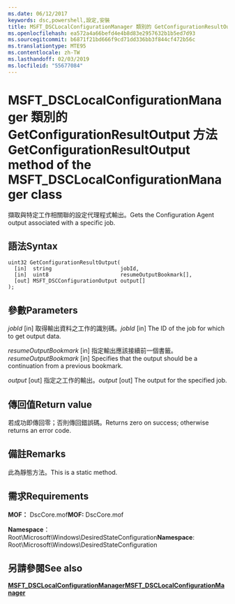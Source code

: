 ```yaml
---
ms.date: 06/12/2017
keywords: dsc,powershell,設定,安裝
title: MSFT_DSCLocalConfigurationManager 類別的 GetConfigurationResultOutput 方法
ms.openlocfilehash: ea572a4a66befd4e4b8d83e2957632b1b5ed7d93
ms.sourcegitcommit: b6871f21bd666f9cd71dd336bb3f844cf472b56c
ms.translationtype: MTE95
ms.contentlocale: zh-TW
ms.lasthandoff: 02/03/2019
ms.locfileid: "55677084"
---
```

# <a name="getconfigurationresultoutput-method-of-the-msftdsclocalconfigurationmanager-class"></a><span data-ttu-id="86c53-103">MSFT_DSCLocalConfigurationManager 類別的 GetConfigurationResultOutput 方法</span><span class="sxs-lookup"><span data-stu-id="86c53-103">GetConfigurationResultOutput method of the MSFT_DSCLocalConfigurationManager class</span></span>

<span data-ttu-id="86c53-104">擷取與特定工作相關聯的設定代理程式輸出。</span><span class="sxs-lookup"><span data-stu-id="86c53-104">Gets the Configuration Agent output associated with a specific job.</span></span>

## <a name="syntax"></a><span data-ttu-id="86c53-105">語法</span><span class="sxs-lookup"><span data-stu-id="86c53-105">Syntax</span></span>

```mof
uint32 GetConfigurationResultOutput(
  [in]  string                      jobId,
  [in]  uint8                       resumeOutputBookmark[],
  [out] MSFT_DSCConfigurationOutput output[]
);
```

## <a name="parameters"></a><span data-ttu-id="86c53-106">參數</span><span class="sxs-lookup"><span data-stu-id="86c53-106">Parameters</span></span>

<span data-ttu-id="86c53-107">*jobId* \[in\] 取得輸出資料之工作的識別碼。</span><span class="sxs-lookup"><span data-stu-id="86c53-107">*jobId* \[in\] The ID of the job for which to get output data.</span></span>

<span data-ttu-id="86c53-108">*resumeOutputBookmark* \[in\] 指定輸出應該接續前一個書籤。</span><span class="sxs-lookup"><span data-stu-id="86c53-108">*resumeOutputBookmark* \[in\] Specifies that the output should be a continuation from a previous bookmark.</span></span>

<span data-ttu-id="86c53-109">*output* \[out\] 指定之工作的輸出。</span><span class="sxs-lookup"><span data-stu-id="86c53-109">*output* \[out\] The output for the specified job.</span></span>

## <a name="return-value"></a><span data-ttu-id="86c53-110">傳回值</span><span class="sxs-lookup"><span data-stu-id="86c53-110">Return value</span></span>

<span data-ttu-id="86c53-111">若成功即傳回零；否則傳回錯誤碼。</span><span class="sxs-lookup"><span data-stu-id="86c53-111">Returns zero on success; otherwise returns an error code.</span></span>

## <a name="remarks"></a><span data-ttu-id="86c53-112">備註</span><span class="sxs-lookup"><span data-stu-id="86c53-112">Remarks</span></span>

<span data-ttu-id="86c53-113">此為靜態方法。</span><span class="sxs-lookup"><span data-stu-id="86c53-113">This is a static method.</span></span>

## <a name="requirements"></a><span data-ttu-id="86c53-114">需求</span><span class="sxs-lookup"><span data-stu-id="86c53-114">Requirements</span></span>

<span data-ttu-id="86c53-115">**MOF：** DscCore.mof</span><span class="sxs-lookup"><span data-stu-id="86c53-115">**MOF:** DscCore.mof</span></span>

<span data-ttu-id="86c53-116">**Namespace**：Root\Microsoft\Windows\DesiredStateConfiguration</span><span class="sxs-lookup"><span data-stu-id="86c53-116">**Namespace**: Root\Microsoft\Windows\DesiredStateConfiguration</span></span>

## <a name="see-also"></a><span data-ttu-id="86c53-117">另請參閱</span><span class="sxs-lookup"><span data-stu-id="86c53-117">See also</span></span>

[<span data-ttu-id="86c53-118">**MSFT_DSCLocalConfigurationManager**</span><span class="sxs-lookup"><span data-stu-id="86c53-118">**MSFT_DSCLocalConfigurationManager**</span></span>](msft-dsclocalconfigurationmanager.md)